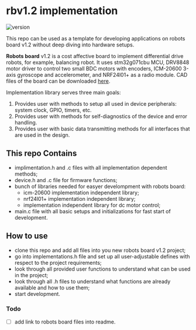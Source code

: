 # rbv1.2 implementation

![version](https://img.shields.io/github/v/release/701lab/rbv1.2-implementation?color=blue&label=Version)

This repo can be used as a template for developing applications on robots board v1.2 without deep diving into hardware setups.

**Robots board** v1.2 is a cost affective board to implement differential drive robots, for example, balancing robot. It uses stm32g071cbu MCU, DRV8848 motor driver to control two small  BDC motors with encoders, ICM-20600 3-axis gyroscope and accelerometer, and NRF24l01+ as a radio module. CAD files of the board can be downloaded [here](https://github.com/701lab/Robots-Board-v1.2-CAD-files).

Implementation library serves three main goals:
1. Provides user with methods to setup all used in device peripherals: system clock, GPIO, timers, etc.
2. Provides user with methods for self-diagnostics of the device and error handling.
3. Provides user with basic data transmitting methods for all interfaces that are used in the design.

## This repo Contains
* implimentation.h and .c files with all implementation dependent methods;
* device.h and .c file for firmware functions;
* bunch of libraries needed for easyer develompment with robots board:
  * icm-20600 implementation independent library;
  * nrf24l01+ implementation independent library;
  * implementation independent library for dc motor control;
* main.c file with all basic setups and initializations for fast start of development.

## How to use
* clone this repo and add all files into you new robots board v1.2 project;
* go into implementations.h file and set up all user-adjustable defines with respect to the project requirements;
* look through all provided user functions to understand what can be used in the project;
* look through all .h files to understand what functions are already available and how to use them;
* start development.

### Todo
- [ ] add link to robots board files into readme. 

